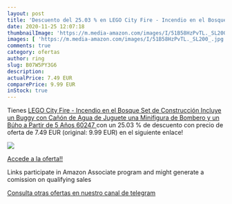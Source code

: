 ```yaml
---
layout: post
title: 'Descuento del 25.03 % en LEGO City Fire - Incendio en el Bosque  '
date: 2020-11-25 12:07:18
thumbnailImage: 'https://m.media-amazon.com/images/I/51B58HzPvTL._SL200_.jpg'
images: [ 'https://m.media-amazon.com/images/I/51B58HzPvTL._SL200_.jpg' ]
comments: true
category: ofertas
author: ring
slug: B07W5PY3G6
description:
actualPrice: 7.49 EUR
comparePrice: 9.99 EUR
inStock: true
---
```


Tienes [LEGO City Fire - Incendio en el Bosque  Set de Construcción  Incluye un Buggy con Cañón de Agua de Juguete  una Minifigura de Bombero y un Búho  a Partir de 5 Años  60247 ](https://www.amazon.es/dp/B07W5PY3G6/?tag=redken-21) con un 25.03 % de descuento con precio de oferta de 7.49 EUR (original: 9.99 EUR) en el siguiente enlace!

[![](https://m.media-amazon.com/images/I/51B58HzPvTL._SL200_.jpg)](https://www.amazon.es/dp/B07W5PY3G6/?tag=redken-21)

[Accede a la oferta!!](https://www.amazon.es/dp/B07W5PY3G6/?tag=redken-21)

Links participate in Amazon Associate program and might generate a comission on qualifying sales

[Consulta otras ofertas en nuestro canal de telegram](https://t.me/s/ofertas25)
